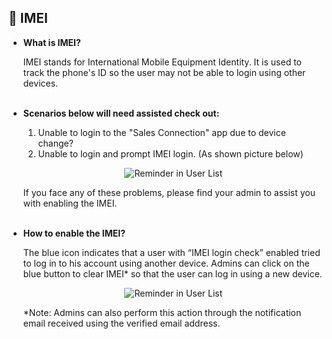 
## 🔑 IMEI
<aside>
    
- **What is IMEI?**<br>

  IMEI stands for International Mobile Equipment Identity. It is used to track the phone's ID so the user may not be able to login using other devices.<br><br>

- **Scenarios below will need assisted check out:**<br>

  1. Unable to login to the "Sales Connection" app due to device change?<br>
  2. Unable to login and prompt IMEI login. (As shown picture below)<br>

  <p align="center">
    <img src="https://github.com/SalesConnection/support-docs/blob/610484e57addef37c2bf955c40d9d80c662cfa6e/static/img/Original/Reminder%20of%20User%20List.png" alt="Reminder in User List">
  </p>
  
  If you face any of these problems, please find your admin to assist you with enabling the IMEI.<br><br>
  
- **How to enable the IMEI?**<br>

  
  The blue icon indicates that a user with “IMEI login check” enabled tried to log in to his account using another device. Admins can click on the blue button to clear IMEI* so that the user can log in using a new device.<br>

  <p align="center">
    <img src="https://github.com/SalesConnection/support-docs/blob/610484e57addef37c2bf955c40d9d80c662cfa6e/static/img/Original/Reminder%20of%20User%20List.png" alt="Reminder in User List">
  </p>

  *Note: Admins can also perform this action through the notification email received using the verified email address.<br><br>

</aside>
